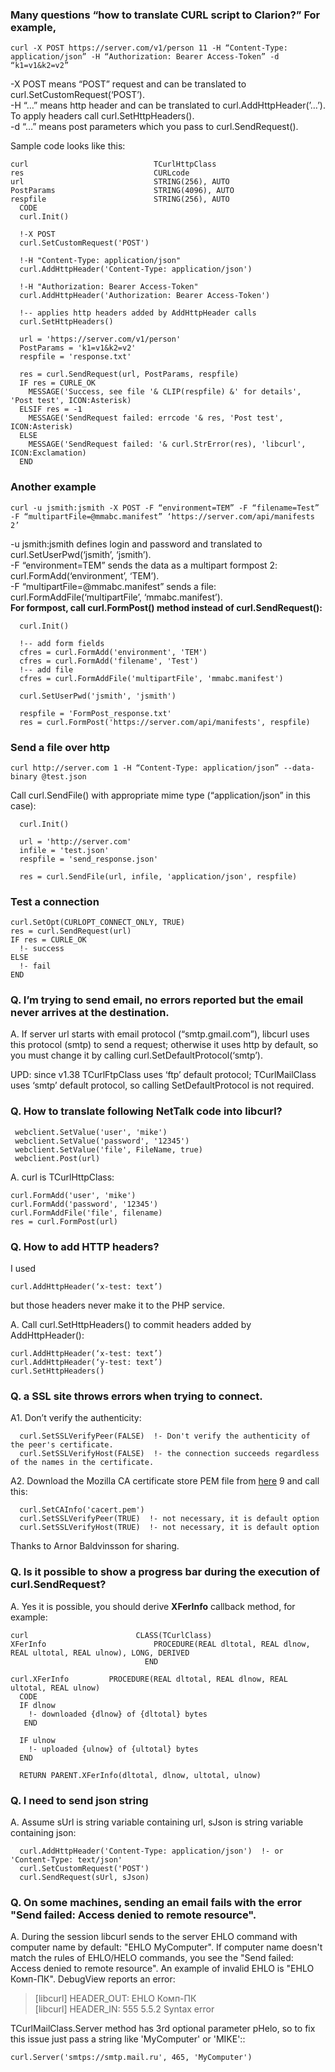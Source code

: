 ### Many questions “how to translate CURL script to Clarion?” For example,
```
curl -X POST https://server.com/v1/person 11 -H “Content-Type: application/json” -H “Authorization: Bearer Access-Token” -d “k1=v1&k2=v2”
```

-X POST means “POST” request and can be translated to curl.SetCustomRequest(‘POST’).  
-H “…” means http header and can be translated to curl.AddHttpHeader(’…’).  
To apply headers call curl.SetHttpHeaders().  
-d “…” means post parameters which you pass to curl.SendRequest().  

Sample code looks like this:
```
curl                            TCurlHttpClass
res                             CURLcode
url                             STRING(256), AUTO
PostParams                      STRING(4096), AUTO
respfile                        STRING(256), AUTO
  CODE
  curl.Init()

  !-X POST
  curl.SetCustomRequest('POST')
  
  !-H "Content-Type: application/json"
  curl.AddHttpHeader('Content-Type: application/json')

  !-H "Authorization: Bearer Access-Token"
  curl.AddHttpHeader('Authorization: Bearer Access-Token')

  !-- applies http headers added by AddHttpHeader calls
  curl.SetHttpHeaders()
  
  url = 'https://server.com/v1/person'
  PostParams = 'k1=v1&k2=v2'
  respfile = 'response.txt'
  
  res = curl.SendRequest(url, PostParams, respfile)
  IF res = CURLE_OK
    MESSAGE('Success, see file '& CLIP(respfile) &' for details', 'Post test', ICON:Asterisk)
  ELSIF res = -1
    MESSAGE('SendRequest failed: errcode '& res, 'Post test', ICON:Asterisk)
  ELSE
    MESSAGE('SendRequest failed: '& curl.StrError(res), 'libcurl', ICON:Exclamation)
  END
```

### Another example
```
curl -u jsmith:jsmith -X POST -F “environment=TEM” -F “filename=Test” -F “multipartFile=@mmabc.manifest” ‘https://server.com/api/manifests 2’
```
-u jsmith:jsmith defines login and password and translated to curl.SetUserPwd(‘jsmith’, ‘jsmith’).  
-F “environment=TEM” sends the data as a multipart formpost 2: curl.FormAdd(‘environment’, ‘TEM’).  
-F “multipartFile=@mmabc.manifest” sends a file: curl.FormAddFile(‘multipartFile’, ‘mmabc.manifest’).  
**For formpost, call curl.FormPost() method instead of curl.SendRequest():**  
```
  curl.Init()

  !-- add form fields
  cfres = curl.FormAdd('environment', 'TEM')
  cfres = curl.FormAdd('filename', 'Test')
  !-- add file
  cfres = curl.FormAddFile('multipartFile', 'mmabc.manifest')

  curl.SetUserPwd('jsmith', 'jsmith')

  respfile = 'FormPost_response.txt'
  res = curl.FormPost('https://server.com/api/manifests', respfile)
```
### Send a file over http
```
curl http://server.com 1 -H “Content-Type: application/json” --data-binary @test.json
```
Call curl.SendFile() with appropriate mime type (“application/json” in this case):
```
  curl.Init()

  url = 'http://server.com'
  infile = 'test.json'
  respfile = 'send_response.json'
  
  res = curl.SendFile(url, infile, 'application/json', respfile)
```
### Test a connection
```
curl.SetOpt(CURLOPT_CONNECT_ONLY, TRUE)
res = curl.SendRequest(url)
IF res = CURLE_OK
  !- success
ELSE
  !- fail
END
```
### Q. I’m trying to send email, no errors reported but the email never arrives at the destination.
A. If server url starts with email protocol (“smtp.gmail.com”), libcurl uses this protocol (smtp) to send a request; otherwise it uses http by default, so you must change it by calling curl.SetDefaultProtocol(‘smtp’).
  
UPD:
since v1.38 TCurlFtpClass uses ‘ftp’ default protocol; TCurlMailClass uses ‘smtp’ default protocol, so calling SetDefaultProtocol is not required.

### Q. How to translate following NetTalk code into libcurl?
```
 webclient.SetValue('user', 'mike')
 webclient.SetValue('password', '12345')
 webclient.SetValue('file', FileName, true)
 webclient.Post(url)
```
A. curl is TCurlHttpClass:
```
curl.FormAdd('user', 'mike')
curl.FormAdd('password', '12345')
curl.FormAddFile('file', filename)
res = curl.FormPost(url)
```

### Q. How to add HTTP headers?
I used 
```
curl.AddHttpHeader(‘x-test: text’) 
```
but those headers never make it to the PHP service.

A. Call curl.SetHttpHeaders() to commit headers added by AddHttpHeader():
```
curl.AddHttpHeader(‘x-test: text’)
curl.AddHttpHeader(‘y-test: text’)
curl.SetHttpHeaders()
```

### Q. a SSL site throws errors when trying to connect.

A1. Don’t verify the authenticity:
```
  curl.SetSSLVerifyPeer(FALSE)  !- Don't verify the authenticity of the peer's certificate.
  curl.SetSSLVerifyHost(FALSE)  !- the connection succeeds regardless of the names in the certificate.
```

A2. Download the Mozilla CA certificate store PEM file from [here](https://curl.haxx.se/docs/caextract.html) 9 and call this:
```
  curl.SetCAInfo('cacert.pem')
  curl.SetSSLVerifyPeer(TRUE)  !- not necessary, it is default option
  curl.SetSSLVerifyHost(TRUE)  !- not necessary, it is default option
```
Thanks to Arnor Baldvinsson for sharing.

### Q. Is it possible to show a progress bar during the execution of curl.SendRequest?
A. Yes it is possible, you should derive **XFerInfo** callback method, for example:
```
curl                        CLASS(TCurlClass)
XFerInfo                        PROCEDURE(REAL dltotal, REAL dlnow, REAL ultotal, REAL ulnow), LONG, DERIVED
                              END

curl.XFerInfo         PROCEDURE(REAL dltotal, REAL dlnow, REAL ultotal, REAL ulnow)
  CODE
  IF dlnow
    !- downloaded {dlnow} of {dltotal} bytes
   END
  
  IF ulnow
    !- uploaded {ulnow} of {ultotal} bytes
  END
  
  RETURN PARENT.XFerInfo(dltotal, dlnow, ultotal, ulnow)
```

### Q. I need to send json string

A. Assume sUrl is string variable containing url, sJson is string variable containing json:
```
  curl.AddHttpHeader('Content-Type: application/json')  !- or 'Content-Type: text/json'
  curl.SetCustomRequest('POST')
  curl.SendRequest(sUrl, sJson)
```

### Q. On some machines, sending an email fails with the error "Send failed: Access denied to remote resource".

A. During the session libcurl sends to the server EHLO command with computer name by default: "EHLO MyComputer". If
computer name doesn't match the rules of EHLO/HELO commands, you see the "Send failed: Access denied to remote resource". An example of invalid EHLO is "EHLO Комп-ПК".
DebugView reports an error:
> [libcurl] HEADER_OUT: EHLO Комп-ПК  
> [libcurl] HEADER_IN: 555 5.5.2 Syntax error  

TCurlMailClass.Server method has 3rd optional parameter pHelo, so to fix this issue just pass a string like 'MyComputer' or 'MIKE'::
```
curl.Server('smtps://smtp.mail.ru', 465, 'MyComputer')
```